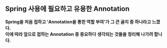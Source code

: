 ## **Spring 사용에 필요하고 유용한 Annotation**
**Spring을 처음 접하고 'Annotation을 통한 역할 부여'가 그 큰 골지 중 하나라고 느꼈다.**  
**이에 따라 앞으로 접하는 Annotation 중 중요하다 생각되는 것들을 정리해 나가려 합니다.**

